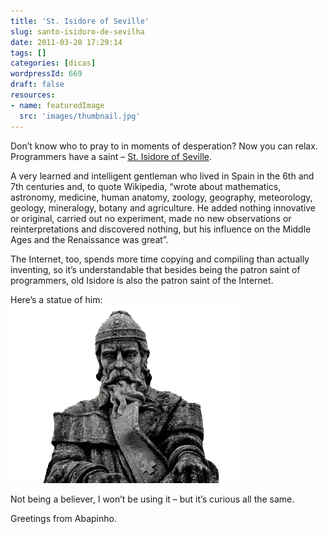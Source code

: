 ```yaml
---
title: 'St. Isidore of Seville'
slug: santo-isidoro-de-sevilha
date: 2011-03-20 17:29:14
tags: []
categories: [dicas]
wordpressId: 669
draft: false
resources:
- name: featuredImage
  src: 'images/thumbnail.jpg'
---
```

Don’t know who to pray to in moments of desperation? Now you can relax. Programmers have a saint – [St. Isidore of Seville][1].

A very learned and intelligent gentleman who lived in Spain in the 6th and 7th centuries and, to quote Wikipedia, “wrote about mathematics, astronomy, medicine, human anatomy, zoology, geography, meteorology, geology, mineralogy, botany and agriculture. He added nothing innovative or original, carried out no experiment, made no new observations or reinterpretations and discovered nothing, but his influence on the Middle Ages and the Renaissance was great”.

The Internet, too, spends more time copying and compiling than actually inventing, so it’s understandable that besides being the patron saint of programmers, old Isidore is also the patron saint of the Internet.

Here’s a statue of him:
![image][2]

Not being a believer, I won’t be using it – but it’s curious all the same.

Greetings from Abapinho.

   [1]: https://pt.wikipedia.org/wiki/Isidoro_de_Sevilha
   [2]: images/santo_isidoro2.png (St. Isidore)
